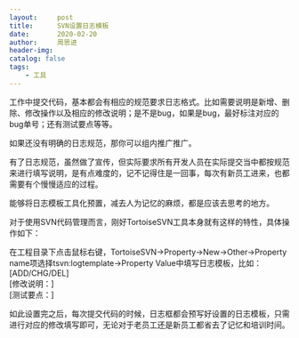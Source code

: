 ```yaml
---
layout:     post
title:      SVN设置日志模板
date:       2020-02-20
author:     周思进
header-img:	
catalog: false
tags:
    - 工具
---
```


工作中提交代码，基本都会有相应的规范要求日志格式。比如需要说明是新增、删除、修改操作以及相应的修改说明；是不是bug，如果是bug，最好标注对应的bug单号；还有测试要点等等。

如果还没有明确的日志规范，那你可以组内推广推广。

有了日志规范，虽然做了宣传，但实际要求所有开发人员在实际提交当中都按规范来进行填写说明，是有点难度的，记不记得住是一回事，每次有新员工进来，也都需要有个慢慢适应的过程。

能够将日志模板工具化预置，减去人为记忆的麻烦，都是应该去思考的地方。

对于使用SVN代码管理而言，刚好TortoiseSVN工具本身就有这样的特性，具体操作如下：

在工程目录下点击鼠标右键，TortoiseSVN->Property->New->Other->Property name项选择tsvn:logtemplate->Property Value中填写日志模板，比如：  
[ADD/CHG/DEL]  
[修改说明：]  
[测试要点：]

如此设置完之后，每次提交代码的时候，日志框都会预写好设置的日志模板，只需进行对应的修改填写即可，无论对于老员工还是新员工都省去了记忆和培训时间。

